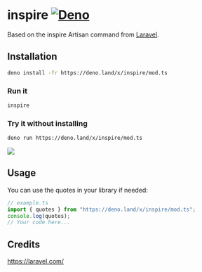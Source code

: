 # inspire [![Deno](https://github.com/sant123/inspire/actions/workflows/deno.yml/badge.svg)](https://github.com/sant123/inspire/actions/workflows/deno.yml)

Based on the inspire Artisan command from
[Laravel](https://github.com/laravel/framework/blob/10.x/src/Illuminate/Foundation/Inspiring.php).

## Installation

```sh { background=true }
deno install -fr https://deno.land/x/inspire/mod.ts
```

### Run it

```sh { background=true }
inspire
```

### Try it without installing

```sh { background=true }
deno run https://deno.land/x/inspire/mod.ts
```

<img src="./images/inspire.png">

## Usage

You can use the quotes in your library if needed:

```ts
// example.ts
import { quotes } from "https://deno.land/x/inspire/mod.ts";
console.log(quotes);
// Your code here...
```

## Credits

https://laravel.com/
